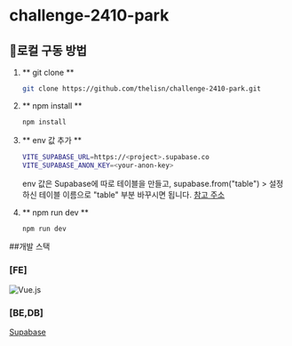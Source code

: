# challenge-2410-park
## 로컬 구동 방법

1. ** git clone **
   ```bash
   git clone https://github.com/thelisn/challenge-2410-park.git
   ```

2. ** npm install **
   ```bash
   npm install
   ```

3. ** env 값 추가 **
   ```bash
   VITE_SUPABASE_URL=https://<project>.supabase.co
   VITE_SUPABASE_ANON_KEY=<your-anon-key>
   ```
   env 값은 Supabase에 따로 테이블을 만들고, supabase.from("table") >  설정하신 테이블 이름으로 "table" 부분 바꾸시면 됩니다.
   [참고 주소](https://supabase.com/docs/guides/getting-started/quickstarts/vue)

4. ** npm run dev **
   ```bash
   npm run dev
   ```

##개발 스택
### [FE]
![Vue.js](https://img.shields.io/badge/vuejs-%2335495e.svg?style=for-the-badge&logo=vuedotjs&logoColor=%234FC08D)

### [BE,DB]
[Supabase](https://supabase.com/)
